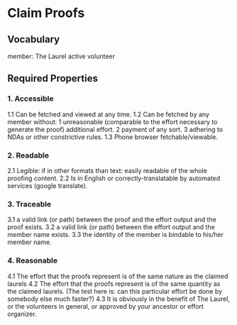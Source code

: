 # Claim Proofs
## Vocabulary
member: The Laurel active volunteer

## Required Properties
### 1. Accessible
1.1 Can be fetched and viewed at any time.
1.2 Can be fetched by any member without:
    1 unreasonable (comparable to the effort necessary to generate the proof) additional effort.
    2 payment of any sort.
    3 adhering to NDAs or other constrictive rules.
1.3 Phone browser fetchable/viewable.
### 2. Readable
2.1 Legible: if in other formats than text: easily readable of the whole proofing content.
2.2 Is in English or correctly-translatable by automated services (google translate).
### 3. Traceable
3.1 a valid link (or path) between the proof and the effort output and the proof exists.
3.2 a valid link (or path) between the effort output and the member name exists.
3.3 the identity of the member is bindable to his/her member name.
### 4. Reasonable
4.1 The effort that the proofs represent is of the same nature as the claimed laurels
4.2 The effort that the proofs represent is of the same quantity as the claimed laurels. (The test here is: can this particular effort be done by somebody else much faster?)
4.3 It is obviously in the benefit of The Laurel, or the volunteers in general, or approved by your ancestor or effort organizer.
